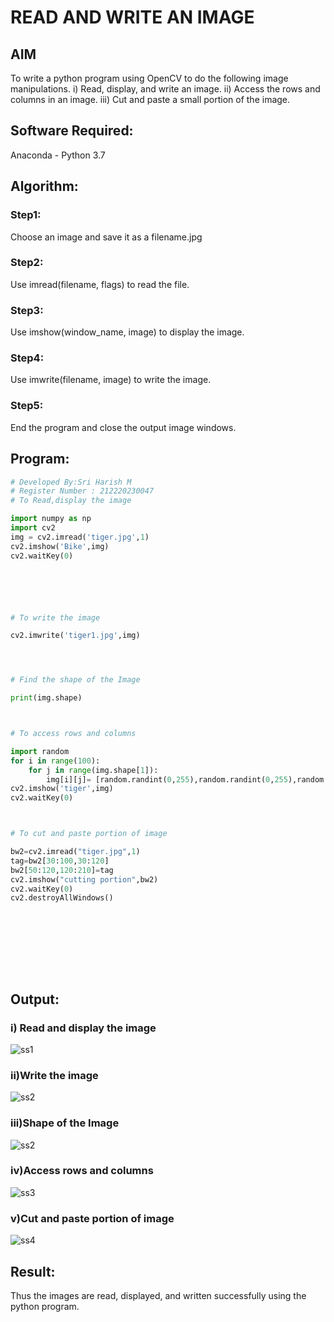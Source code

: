 # READ AND WRITE AN IMAGE
## AIM
To write a python program using OpenCV to do the following image manipulations.
i) Read, display, and write an image.
ii) Access the rows and columns in an image.
iii) Cut and paste a small portion of the image.

## Software Required:
Anaconda - Python 3.7
## Algorithm:
### Step1:
Choose an image and save it as a filename.jpg
### Step2:
Use imread(filename, flags) to read the file.
### Step3:
Use imshow(window_name, image) to display the image.
### Step4:
Use imwrite(filename, image) to write the image.
### Step5:
End the program and close the output image windows.
## Program:
```python
# Developed By:Sri Harish M
# Register Number : 212220230047
# To Read,display the image

import numpy as np
import cv2
img = cv2.imread('tiger.jpg',1)
cv2.imshow('Bike',img)
cv2.waitKey(0)






# To write the image

cv2.imwrite('tiger1.jpg',img)




# Find the shape of the Image

print(img.shape)



# To access rows and columns

import random
for i in range(100):
    for j in range(img.shape[1]):
        img[i][j]= [random.randint(0,255),random.randint(0,255),random.randint(0,255)]
cv2.imshow('tiger',img)
cv2.waitKey(0)



# To cut and paste portion of image

bw2=cv2.imread("tiger.jpg",1)
tag=bw2[30:100,30:120]
bw2[50:120,120:210]=tag
cv2.imshow("cutting portion",bw2)
cv2.waitKey(0)
cv2.destroyAllWindows()










```
## Output:

### i) Read and display the image

![ss1](https://user-images.githubusercontent.com/75241366/160880834-85acd9de-48d3-41f4-bde6-0b7fe1bdf3a1.jpg)

### ii)Write the image
![ss2](https://user-images.githubusercontent.com/75241366/160880852-d7092e2b-9dc2-4e1c-9db7-81c459dca475.jpg)



### iii)Shape of the Image
![ss2](https://user-images.githubusercontent.com/75241366/160880869-418b6102-62cb-4eae-9f23-6488d19f59fc.jpg)


### iv)Access rows and columns
![ss3](https://user-images.githubusercontent.com/75241366/160880890-42412bcf-647c-4cf7-9f0f-0f9022f6d1a8.jpg)


### v)Cut and paste portion of image
![ss4](https://user-images.githubusercontent.com/75241366/160880909-279cd630-8793-40e5-a724-577b13f53dba.jpg)


## Result:
Thus the images are read, displayed, and written successfully using the python program.


